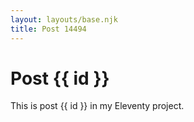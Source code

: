 ```yaml
---
layout: layouts/base.njk
title: Post 14494
---
```


# Post {{ id }}

This is post {{ id }} in my Eleventy project.
